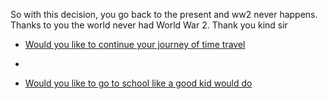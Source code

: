 So with this decision, you go back to the present and ww2 never happens. Thanks to you the world never had World War 2. Thank you kind sir

* [Would you like to continue your journey of time travel](../time-machine.md)
* 

* [Would you like to go to school like a good kid would do](../../before-tm/school.md) 